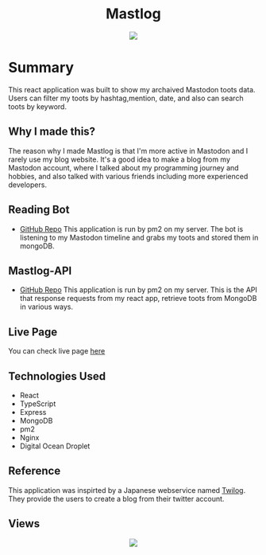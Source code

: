 <h1 align="center">Mastlog</h1>
<p align="center" width="80%">
<img src='https://res.cloudinary.com/dmaijlcxd/image/upload/v1685809019/mastlog-screenshot_xeimv6.png'>

# Summary
This react application was built to show my archaived Mastodon toots data. Users can filter my toots by hashtag,mention, date, and also can search toots by keyword.

## Why I made this?
The reason why I made Mastlog is that I'm more active in Mastodon and I rarely use my blog website. It's a good idea to make a blog from my Mastodon account, where I talked about my programming journey and hobbies, and also talked with various friends including more experienced developers. 
  
## Reading Bot 
- [GitHub Repo](https://github.com/Satoshi-Sh/reading-bot)
This application is run by pm2 on my server. The bot is listening to my Mastodon timeline and grabs my toots and stored them in mongoDB. 
  
## Mastlog-API
- [GitHub Repo](https://github.com/Satoshi-Sh/Mastlog-API)
This application is run by pm2 on my server. This is the API that response requests from my react app, retrieve toots from MongoDB in various ways. 
  
  
## Live Page
You can check live page [here](http://satoshis-developer.xyz/mastlog/)

  
## Technologies Used 
- React 
- TypeScript
- Express
- MongoDB
- pm2 
- Nginx
- Digital Ocean Droplet
  
## Reference 
This application was inspirted by a Japanese webservice named [Twilog](https://twilog.togetter.com/). They provide the users to create a blog from their twitter account.
  
## Views 
<p align='center'>
<img src ='https://github.com/Satoshi-Sh/git_resource/blob/main/mastlog.gif'/>
</p>
  
